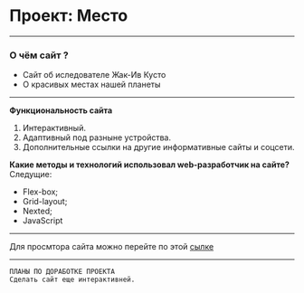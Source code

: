 # Проект: Место
___
### О чём сайт ?
* Сайт об иследователе Жак-Ив Кусто
* О красивых местах нашей планеты
___
**Функциональность сайта**
1. Интерактивный.
2. Адаптивный под разныне устройства.
3. Дополнительные ссылки на другие информативные сайты и соцсети.

**Какие методы и технологий  использовал web-разработчик на сайте?**
Следущие:
* Flex-box;
* Grid-layout;
* Nexted;
* JavaScript
___

Для просмтора сайта можно перейте по этой [сылке](https://vasilii-0009.github.io/russian-travel/)
___
```
ПЛАНЫ ПО ДОРАБОТКЕ ПРОЕКТА
Сделать сайт еще интерактивней.

```
